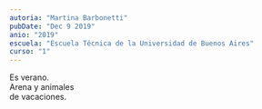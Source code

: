 ```yaml
---
autoria: "Martina Barbonetti"
pubDate: "Dec 9 2019"
anio: "2019"
escuela: "Escuela Técnica de la Universidad de Buenos Aires"
curso: "1"
---
```


Es verano.\
Arena y animales\
de vacaciones.
